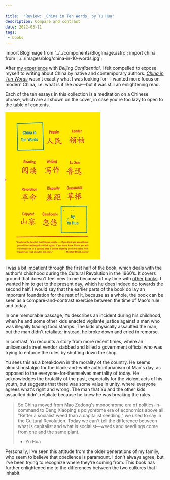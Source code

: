 ```yaml
---

title:  "Review: _China in Ten Words_ by Yu Hua"
description: Compare and contrast
date: 2022-03-11
tags:
 - books
---
```

import BlogImage from '../../components/BlogImage.astro';
import china from '../../images/blog/china-in-10-words.jpg';

After [my experience][1] with _Beijing Confidential_, I felt compelled to expose myself to writing about China by native and contemporary authors. [_China in Ten Words_][2] wasn't exactly what I was looking for--I wanted more focus on modern China, i.e. what is it like _now_--but it was still an enlightening read.

Each of the ten essays in this collection is a meditation on a Chinese phrase, which are all shown on the cover, in case you're too lazy to open to the table of contents.

![](../../images/blog/china-in-10-words.jpg)

I was a bit impatient through the first half of the book, which deals with the author's childhood during the Cultural Revolution in the 1960’s. It covers ground that doesn't feel new to me because of my time with [other][3] [books][4]. I wanted him to get to the present day, which he does indeed do towards the second half. I would say that the earlier parts of the book do lay an important foundation for the rest of it, because as a whole, the book can be seen as a compare-and-contrast exercise between the time of Mao's rule and today.

In one memorable passage, Yu describes an incident during his childhood, when he and some other kids enacted vigilante justice against a man who was illegally trading food stamps. The kids physically assaulted the man, but the man didn't retaliate; instead, he broke down and cried in remorse.

In contrast, Yu recounts a story from more recent times, where an unlicensed street vendor stabbed and killed a government official who was trying to enforce the rules by shutting down the shop.

Yu sees this as a breakdown in the morality of the country. He seems almost nostalgic for the black-and-white authoritarianism of Mao's day, as opposed to the everyone-for-themselves mentality of today. He acknowledges the brutality of the past, especially for the violent acts of his youth, but suggests that there was some value in unity, where everyone agrees what's right and wrong. The man that Yu and the other kids assaulted didn't retaliate because he knew he was breaking the rules.

> So China moved from Mao Zedong's monochrome era of politics-in-command to Deng Xiaoping's polychrome era of economics above all. "Better a socialist weed than a capitalist seedling," we used to say in the Cultural Revolution. Today we can't tell the difference between what is capitalist and what is socialist—weeds and seedlings come from one and the same plant.
> - Yu Hua

Personally, I've seen this attitude from the older generations of my family, who seem to believe that obedience is paramount. I don't always agree, but I've been trying to recognize where they’re coming from. This book has further enlightened me to the differences between the two cultures that I inhabit.

[1]:	/blog/2022-01-20-beijing-confidential
[2]:	https://app.thestorygraph.com/books/cb7766a0-1df8-4546-9f61-20296fbccc9b
[3]:	https://app.thestorygraph.com/books/a800bcb0-746e-494d-8531-459391d0d954
[4]:	https://app.thestorygraph.com/books/547fb024-de78-43df-bcf3-2415eb3e6865